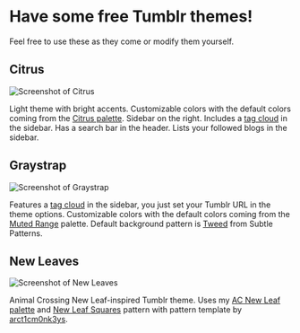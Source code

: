# Have some free Tumblr themes!

Feel free to use these as they come or modify them yourself.

## Citrus

![Screenshot of Citrus](http://github.com/moneypenny/tumblr-themes/raw/master/citrus/screenshot.png)

Light theme with bright accents. Customizable colors with the default colors
coming from the [Citrus palette](http://www.colourlovers.com/palette/3090033/Citrus?sAC=1). Sidebar on the right. Includes a
[tag cloud](http://post-theory.com/tumblr-tag-cloud-javascript) in the sidebar.
Has a search bar in the header. Lists your followed blogs in the sidebar.

## Graystrap

![Screenshot of Graystrap](http://github.com/moneypenny/tumblr-themes/raw/master/graystrap/screenshot.png)

Features a [tag cloud](http://post-theory.com/tumblr-tag-cloud-javascript) in the sidebar, you just set your Tumblr URL in the theme options. Customizable colors with the default colors coming from the [Muted Range](http://www.colourlovers.com/palette/2840370/Muted_Range?sAC=1) palette. Default background pattern is [Tweed](http://subtlepatterns.com/tweed/) from Subtle Patterns.

## New Leaves

![Screenshot of New Leaves](http://github.com/moneypenny/tumblr-themes/raw/master/new-leaves/screenshot.png)

Animal Crossing New Leaf-inspired Tumblr theme. Uses my [AC New Leaf palette](http://www.colourlovers.com/palette/2912551/AC_New_Leaf?sAC=1) and [New Leaf Squares](http://www.colourlovers.com/pattern/3707068/New_Leaf_Squares) pattern with pattern template by [arct1cm0nk3ys](http://www.colourlovers.com/lover/arct1cm0nk3ys).
